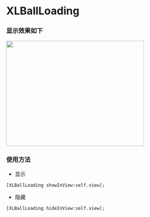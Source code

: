 # XLBallLoading

### 显示效果如下

<img src="https://github.com/mengxianliang/XLBallLoading/blob/master/GIF/1.gif" width=370 height=283 />

### 使用方法

* 显示
```objc
[XLBallLoading showInView:self.view];
```
* 隐藏
```objc
[XLBallLoading hideInView:self.view];
```
